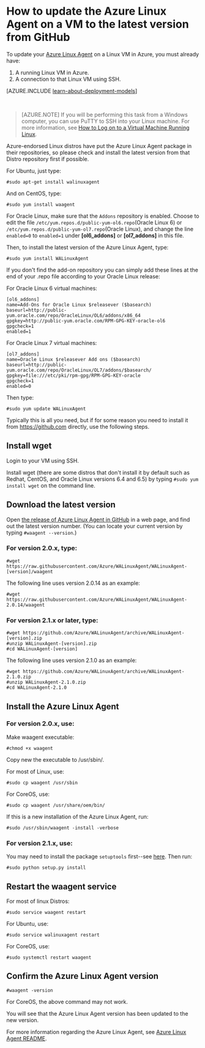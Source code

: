 <properties
	pageTitle="Update the Azure Linux Agent from GitHub | Microsoft Azure"
	description="Learn how to the update Azure Linux Agent for your Linux VM in Azure to the lateset version from Github"
	services="virtual-machines-linux"
	documentationCenter=""
	authors="SuperScottz"
	manager="timlt"
	editor=""
	tags="azure-resource-manager,azure-service-management"/>

<tags
	ms.service="virtual-machines-linux"
	ms.workload="infrastructure-services"
	ms.tgt_pltfrm="vm-linux"
	ms.devlang="na"
	ms.topic="article"
	ms.date="12/14/2015"
	ms.author="mingzhan"/>


# How to update the Azure Linux Agent on a VM to the latest version from GitHub

To update your [Azure Linux Agent](https://github.com/Azure/WALinuxAgent) on a Linux VM in Azure, you must already have:

1. A running Linux VM in Azure.
2. A connection to that Linux VM using SSH.

[AZURE.INCLUDE [learn-about-deployment-models](../../includes/learn-about-deployment-models-both-include.md)]

<br>

> [AZURE.NOTE] If you will  be performing this task from a Windows computer, you can use PuTTY to SSH into your Linux machine. For more information, see [How to Log on to a Virtual Machine Running Linux](virtual-machines-linux-mac-create-ssh-keys.md).

Azure-endorsed Linux distros have put the Azure Linux Agent package in their repositories, so please check and install the latest version from that Distro repository first if possible.  

For Ubuntu, just type:

    #sudo apt-get install walinuxagent

And on CentOS, type:

    #sudo yum install waagent


For Oracle Linux, make sure that the `Addons` repository is enabled. Choose to edit the file `/etc/yum.repos.d/public-yum-ol6.repo`(Oracle Linux 6) or `/etc/yum.repos.d/public-yum-ol7.repo`(Oracle Linux), and change the line `enabled=0` to `enabled=1` under **[ol6_addons]** or **[ol7_addons]** in this file.

Then, to install the latest version of the Azure Linux Agent, type:


    #sudo yum install WALinuxAgent

If you don't find the add-on repository you can simply add these lines at the end of your .repo file according to your Oracle Linux release:

For Oracle Linux 6 virtual machines:

    [ol6_addons]
    name=Add-Ons for Oracle Linux $releasever ($basearch)
    baseurl=http://public-yum.oracle.com/repo/OracleLinux/OL6/addons/x86_64
    gpgkey=http://public-yum.oracle.com/RPM-GPG-KEY-oracle-ol6
    gpgcheck=1
    enabled=1

For Oracle Linux 7 virtual machines:

    [ol7_addons]
    name=Oracle Linux $releasever Add ons ($basearch)
    baseurl=http://public-yum.oracle.com/repo/OracleLinux/OL7/addons/$basearch/
    gpgkey=file:///etc/pki/rpm-gpg/RPM-GPG-KEY-oracle
    gpgcheck=1
    enabled=0

Then type:

    #sudo yum update WALinuxAgent

Typically this is all you need, but if for some reason you need to install it from https://github.com directly, use the following steps.


## Install wget

Login to your VM using SSH.

Install wget (there are some distros that don't install it by default such as Redhat, CentOS, and Oracle Linux versions 6.4 and 6.5) by typing `#sudo yum install wget` on the command line.


## Download the latest version

Open [the release of Azure Linux Agent in GitHub](https://github.com/Azure/WALinuxAgent/releases) in a web page, and find out the latest version number. (You can locate your current version by typing `#waagent --version`.)

### For version 2.0.x, type:

    #wget https://raw.githubusercontent.com/Azure/WALinuxAgent/WALinuxAgent-[version]/waagent  

   The following line uses version 2.0.14 as an example:

    #wget https://raw.githubusercontent.com/Azure/WALinuxAgent/WALinuxAgent-2.0.14/waagent  

### For version 2.1.x or later, type:

    #wget https://github.com/Azure/WALinuxAgent/archive/WALinuxAgent-[version].zip
    #unzip WALinuxAgent-[version].zip
    #cd WALinuxAgent-[version]

   The following line uses version 2.1.0 as an example:

    #wget https://github.com/Azure/WALinuxAgent/archive/WALinuxAgent-2.1.0.zip
    #unzip WALinuxAgent-2.1.0.zip  
    #cd WALinuxAgent-2.1.0

## Install the Azure Linux Agent

### For version 2.0.x, use:

 Make waagent executable:

    #chmod +x waagent

 Copy new the executable to /usr/sbin/.

  For most of Linux, use:

    #sudo cp waagent /usr/sbin

  For CoreOS, use:

    #sudo cp waagent /usr/share/oem/bin/

  If this is a new installation of the Azure Linux Agent, run:
 
    #sudo /usr/sbin/waagent -install -verbose

### For version 2.1.x, use:

You may need to install the package `setuptools` first--see [here](https://pypi.python.org/pypi/setuptools). Then run:

    #sudo python setup.py install

## Restart the waagent service

For most of linux Distros:

    #sudo service waagent restart

For Ubuntu, use:

    #sudo service walinuxagent restart

For CoreOS, use:

    #sudo systemctl restart waagent

## Confirm the Azure Linux Agent version

    #waagent -version

For CoreOS, the above command may not work.

You will see that the Azure Linux Agent version has been updated to the new version.

For more information regarding the Azure Linux Agent, see [Azure Linux Agent README](https://github.com/Azure/WALinuxAgent).
